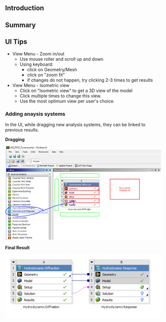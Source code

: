 ## Introduction

## Summary

## UI Tips

- View Menu - Zoom in/out
  - Use mouse roller and scroll up and down
  - Using keyboard:
    - click on Geometry/Mesh
    - click on "zoom fit"
    - if changes do not happen, try clicking 2-3 times to get results
- View Menu - Isometric view
  - Click on "Isometric view" to get a 3D view of the model
  - Click multiple times to change this view.
  - Use the most optimum view per user's choice.

### Adding anaysis systems

In the UI, while dragging new analysis systems, they can be linked to previous results.

**Dragging**

![Dragging](drag_analysis_system.png)

**Final Result**

![Sharing multiple portions of analysis](resulting_system.png)
